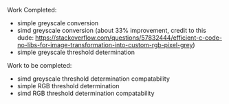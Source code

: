 Work Completed:
- simple greyscale conversion
- simd greyscale conversion (about 33% improvement, credit to this dude: https://stackoverflow.com/questions/57832444/efficient-c-code-no-libs-for-image-transformation-into-custom-rgb-pixel-grey)
- simple greyscale threshold determination

Work to be completed:
- simd greyscale threshold determination compatability
- simple RGB threshold determination
- simd RGB threshold determination compatability
